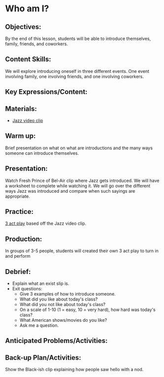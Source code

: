 # Who am I?

## Objectives:
By the end of this lesson, students will be able to introduce themselves, family, friends, and coworkers.
## Content Skills:
We will explore introducing oneself in three different events. One event involving family, one involving friends, and one involving coworkers.
## Key Expressions/Content:

## Materials:
- [Jazz video clip](https://github.com/crazcalm/oral-english/blob/master/clips/jazz_introduction.md)

## Warm up:
Brief presentation on what on what are introductions and the many ways someone can introduce themselves.

## Presentation:
Watch Fresh Prince of Bel-Air clip where Jazz gets introduced. We will have a worksheet to complete while watching it. We will go over the different ways Jazz was introduced and compare when such sayings are appropriate.

## Practice:
[3 act play](https://github.com/crazcalm/oral-english/blob/master/clips/jazz_introduction.md) based off the Jazz video clip.

## Production:
In groups of 3-5 people, students will created their own 3 act play to turn in and perform

## Debrief:
- Explain what an exist slip is.
- Exit questions:
	- Give 3 examples of how to introduce someone.
	- What did you like about today's class?
	- What did you not like about today's class?
	- On a scale of 1-10 (1 = easy, 10 = very hard), how hard was today's class?
	- What American shows/movies do you like?
	- Ask me a question.

## Anticipated Problems/Activities:

## Back-up Plan/Activities:
Show the Black-ish clip explaining how people saw hello with a nod.